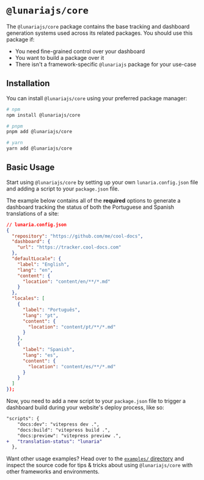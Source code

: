 # `@lunariajs/core`

The `@lunariajs/core` package contains the base tracking and dashboard generation systems used across its related packages. You should use this package if:

- You need fine-grained control over your dashboard
- You want to build a package over it
- There isn't a framework-specific `@lunariajs` package for your use-case

## Installation

You can install `@lunariajs/core` using your preferred package manager:

```bash
# npm
npm install @lunariajs/core

# pnpm
pnpm add @lunariajs/core

# yarn
yarn add @lunariajs/core
```

## Basic Usage

Start using `@lunariajs/core` by setting up your own `lunaria.config.json` file and adding a script to your `package.json` file.

The example below contains all of the **required** options to generate a dashboard tracking the status of both the Portuguese and Spanish translations of a site:

```json
// lunaria.config.json
{
  "repository": "https://github.com/me/cool-docs",
  "dashboard": {
    "url": "https://tracker.cool-docs.com"
  },
  "defaultLocale": {
    "label": "English",
    "lang": "en",
    "content": {
      "location": "content/en/**/*.md"
    }
  },
  "locales": [
    {
      "label": "Português",
      "lang": "pt",
      "content": {
        "location": "content/pt/**/*.md"
      }
    },
    {
      "label": "Spanish",
      "lang": "es",
      "content": {
        "location": "content/es/**/*.md"
      }
    }
  ]
});
```

Now, you need to add a new script to your `package.json` file to trigger a dashboard build during your website's deploy process, like so:

```diff
"scripts": {
    "docs:dev": "vitepress dev .",
    "docs:build": "vitepress build .",
    "docs:preview": "vitepress preview .",
+   "translation-status": "lunaria"
  },
```

Want other usage examples? Head over to the [`examples/` directory](https://github.com/Yan-Thomas/lunaria/tree/main/examples/) and inspect the source code for tips & tricks about using `@lunariajs/core` with other frameworks and environments.
